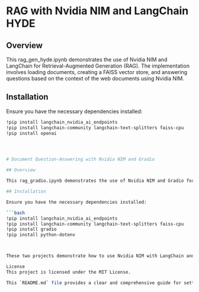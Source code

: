 # RAG with Nvidia NIM and LangChain HYDE

## Overview

This rag_gen_hyde.ipynb demonstrates the use of Nvidia NIM and LangChain for Retrieval-Augmented Generation (RAG). The implementation involves loading documents, creating a FAISS vector store, and answering questions based on the context of the web documents using Nvidia NIM.

## Installation

Ensure you have the necessary dependencies installed:

```bash
!pip install langchain_nvidia_ai_endpoints
!pip install langchain-community langchain-text-splitters faiss-cpu
!pip install openai




# Document Question-Answering with Nvidia NIM and Gradio

## Overview

This rag_gradio.ipynb demonstrates the use of Nvidia NIM and Gradio for creating an interactive question-answering system based on a set of documents. The system loads documents, creates a FAISS vector store, and answers user queries with relevant context from the documents.

## Installation

Ensure you have the necessary dependencies installed:

```bash
!pip install langchain_nvidia_ai_endpoints
!pip install langchain-community langchain-text-splitters faiss-cpu
!pip install gradio
!pip install python-dotenv



These two projects demonstrate how to use Nvidia NIM with LangChain and Gradio to build advanced question-answering systems based on document context. Feel free to explore and modify the setup to suit your needs.

License
This project is licensed under the MIT License.

This `README.md` file provides a clear and comprehensive guide for setting up and running each project individually.

